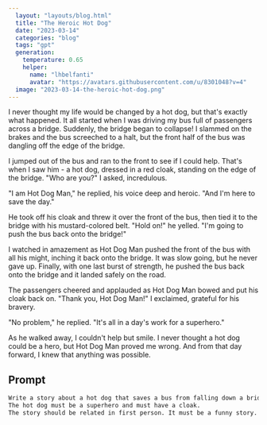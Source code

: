 ```yaml
---
  layout: "layouts/blog.html"
  title: "The Heroic Hot Dog"
  date: "2023-03-14"
  categories: "blog"
  tags: "gpt"
  generation: 
    temperature: 0.65
    helper: 
      name: "lhbelfanti"
      avatar: "https://avatars.githubusercontent.com/u/8301048?v=4"
  image: "2023-03-14-the-heroic-hot-dog.png"
---
```

I never thought my life would be changed by a hot dog, but that's exactly what happened. It all started when I was driving my bus full of passengers across a bridge. Suddenly, the bridge began to collapse! I slammed on the brakes and the bus screeched to a halt, but the front half of the bus was dangling off the edge of the bridge.

I jumped out of the bus and ran to the front to see if I could help. That's when I saw him - a hot dog, dressed in a red cloak, standing on the edge of the bridge. "Who are you?" I asked, incredulous.

"I am Hot Dog Man," he replied, his voice deep and heroic. "And I'm here to save the day."

He took off his cloak and threw it over the front of the bus, then tied it to the bridge with his mustard-colored belt. "Hold on!" he yelled. "I'm going to push the bus back onto the bridge!"

I watched in amazement as Hot Dog Man pushed the front of the bus with all his might, inching it back onto the bridge. It was slow going, but he never gave up. Finally, with one last burst of strength, he pushed the bus back onto the bridge and it landed safely on the road.

The passengers cheered and applauded as Hot Dog Man bowed and put his cloak back on. "Thank you, Hot Dog Man!" I exclaimed, grateful for his bravery.

"No problem," he replied. "It's all in a day's work for a superhero."

As he walked away, I couldn't help but smile. I never thought a hot dog could be a hero, but Hot Dog Man proved me wrong. And from that day forward, I knew that anything was possible.


## Prompt
```markdown
Write a story about a hot dog that saves a bus from falling down a bridge.
The hot dog must be a superhero and must have a cloak.
The story should be related in first person. It must be a funny story.
```
